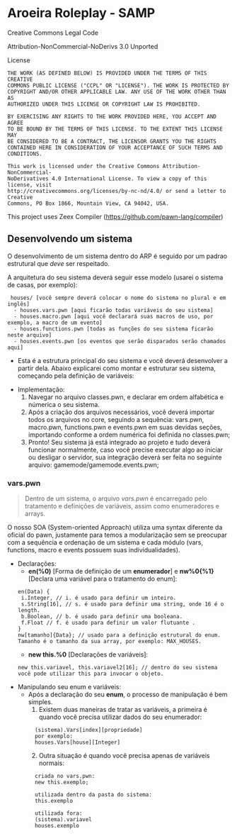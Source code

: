 # Aroeira Roleplay - SAMP

Creative Commons Legal Code

  Attribution-NonCommercial-NoDerivs 3.0 Unported

  License

    THE WORK (AS DEFINED BELOW) IS PROVIDED UNDER THE TERMS OF THIS CREATIVE
    COMMONS PUBLIC LICENSE ("CCPL" OR "LICENSE"). THE WORK IS PROTECTED BY
    COPYRIGHT AND/OR OTHER APPLICABLE LAW. ANY USE OF THE WORK OTHER THAN AS
    AUTHORIZED UNDER THIS LICENSE OR COPYRIGHT LAW IS PROHIBITED.

    BY EXERCISING ANY RIGHTS TO THE WORK PROVIDED HERE, YOU ACCEPT AND AGREE
    TO BE BOUND BY THE TERMS OF THIS LICENSE. TO THE EXTENT THIS LICENSE MAY
    BE CONSIDERED TO BE A CONTRACT, THE LICENSOR GRANTS YOU THE RIGHTS
    CONTAINED HERE IN CONSIDERATION OF YOUR ACCEPTANCE OF SUCH TERMS AND
    CONDITIONS.

  	This work is licensed under the Creative Commons Attribution-NonCommercial-
    NoDerivatives 4.0 International License. To view a copy of this license, visit
    http://creativecommons.org/licenses/by-nc-nd/4.0/ or send a letter to Creative
    Commons, PO Box 1866, Mountain View, CA 94042, USA.
    
  This project uses Zeex Compiler (https://github.com/pawn-lang/compiler)

## Desenvolvendo um sistema

 O desenvolvimento de um sistema dentro do ARP é seguido por um padrao estrutural que _deve_ ser respeitado.
 
 A arquitetura do seu sistema deverá seguir esse modelo (usarei o sistema de casas, por exemplo):
  ```
   houses/ [você sempre deverá colocar o nome do sistema no plural e em inglês]
    - houses.vars.pwn [aqui ficarão todas variáveis do seu sistema]
    - houses.macro.pwn [aqui você declarará suas macros de uso, por exemplo, a macro de um evento]
    - houses.functions.pwn [todas as funções do seu sistema ficarão neste arquivo]
    - houses.events.pwn [os eventos que serão disparados serão chamados aqui]
  ```
    
 * Esta é a estrutura principal do seu sistema e você deverá desenvolver a partir dela. Abaixo explicarei como montar e estruturar seu sistema, começando pela definição de variáveis:
 
 - Implementação:
   1. Navegar no arquivo classes.pwn, e declarar em ordem alfabética e númerica o seu sistema.
   2. Após a criação dos arquivos necessários, você deverá importar todos os arquivos no core, seguindo a sequência: vars.pwn, macro.pwn, functions.pwn e events.pwn em suas devidas seções, importando conforme a ordem numérica foi definida no classes.pwn;
   3. Pronto! Seu sistema já está integrado ao projeto e tudo deverá funcionar normalmente, caso você precise executar algo ao iniciar ou desligar o servidor, sua integração deverá ser feita no seguinte arquivo: gamemode/gamemode.events.pwn;

### vars.pwn
> Dentro de um sistema, o arquivo _vars.pwn_ é encarregado pelo tratamento e definições de variáveis, assim como enumeradores e arrays.

O nosso SOA (System-oriented Approach) utiliza uma syntax diferente da oficial do pawn, justamente para temos a modularização sem se preocupar com a sequência e ordenação de um sistema e cada módulo (vars, functions, macro e events possuem suas individualidades).

* Declarações:
  - **en(%0)** [Forma de definição de um **enumerador**] e **nw%0{%1}** [Declara uma variável para o tratamento do enum]:
  ```
  en(Data) {
   i.Integer, // i. é usado para definir um inteiro.
   s.String[16], // s. é usado para definir uma string, onde 16 é o length.
   b.Boolean, // b. é usado para definir uma booleana.
   f.Float // f. é usado para definir um valor flutuante .
  }
  nw[tamanho]{Data}; // usado para a definição estrutural do enum. Tamanho é o tamanho da sua array, por exemplo: MAX_HOUSES.
  ```
  - **new this.%0** [Declarações de variáveis]:
  ```
  new this.variavel, this.variavel2[16]; // dentro do seu sistema você pode utilizar this para invocar o objeto.
  ```
* Manipulando seu enum e variáveis:
  - Após a declaração do seu **enum**, o processo de manipulação é bem simples.
    1. Existem duas maneiras de tratar as variáveis, a primeira é quando você precisa utilizar dados do seu enumerador:
    ```
      (sistema).Vars[index][propriedade]
      por exemplo:
      houses.Vars[house][Integer]
    ```
    2. Outra situação é quando você precisa apenas de variáveis normais:
    ```
      criada no vars.pwn:
      new this.exemplo;
      
      utilizada dentro da pasta do sistema:
      this.exemplo
      
      utilizada fora:
      (sistema).variavel
      houses.exemplo
      
    ```
